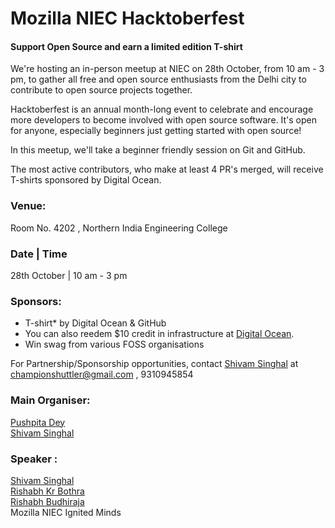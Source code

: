 # Mozilla NIEC Hacktoberfest
#### Support Open Source and earn a limited edition T-shirt

We're hosting an in-person meetup at NIEC on 28th October, from 10 am - 3 pm, to gather all free and open source enthusiasts from the Delhi city to contribute to open source projects together. 

Hacktoberfest is an annual  month-long event to celebrate and encourage more developers to become involved with open source software. It's open for anyone, especially beginners just getting started with open source! 

In this meetup, we'll take a beginner friendly session on Git and GitHub.

The most active contributors, who make at least 4 PR's merged, will receive T-shirts sponsored by Digital Ocean. 

### Venue: 
Room No. 4202 , Northern India Engineering College
### Date | Time
28th October | 10 am - 3 pm

### Sponsors:
- T-shirt* by Digital Ocean & GitHub
- You can also reedem $10 credit in infrastructure at [Digital Ocean](do.co/hacktoberfest17).
- Win swag from various FOSS organisations


For Partnership/Sponsorship opportunities, contact [Shivam Singhal](https://mozillians.org/en-US/u/championshuttler/) at championshuttler@gmail.com , 9310945854 

### Main Organiser:
[Pushpita Dey](https://mozillians.org/en-US/u/pushpita.dey/)<br />
[Shivam Singhal](https://mozillians.org/en-US/u/championshuttler/)

### Speaker : 
[Shivam Singhal](https://mozillians.org/en-US/u/championshuttler/) <br />
[Rishabh Kr Bothra](https://github.com/geekychaser)<br/>
[Rishabh Budhiraja](https://github.com/rbrishabh) <br/>
Mozilla NIEC Ignited Minds
